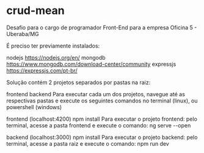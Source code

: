 # crud-mean
Desafio para o cargo de programador Front-End para a empresa Oficina 5 - Uberaba/MG

É preciso ter previamente instalados:

nodejs https://nodejs.org/en/
mongodb https://www.mongodb.com/download-center/community
expressjs https://expressjs.com/pt-br/

Solução contém 2 projetos separados por pastas na raiz:

frontend
backend
Para executar cada um dos projetos, navegue até as respectivas pastas e execute os seguintes comandos no terminal (linux), ou powershell (windows)

frontend (localhost:4200)
npm install
Para executar o projeto frontend: pelo terminal, acesse a pasta frontend e execute o comando: ng serve --open

backend (localhost:3000)
npm install
Para executar o projeto backend: pelo terminal, acesse a pasta raiz e execute o comando: npm run dev




